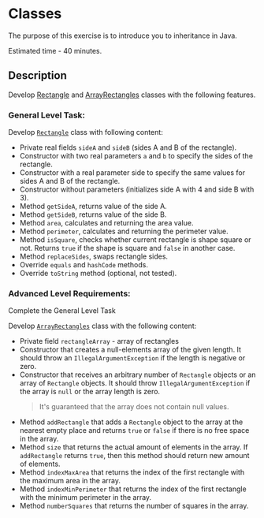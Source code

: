 # Classes

The purpose of this exercise is to introduce you to inheritance in Java.

Estimated time - 40 minutes.

## Description

Develop [Rectangle](src/main/java/com/epam/rd/qa/classes/Rectangle.java) and [ArrayRectangles](src/main/java/com/epam/rd/qa/classes/ArrayRectangles.java) classes with the following features.
 
### General Level Task:

Develop [`Rectangle`](src/main/java/com/epam/rd/qa/classes/Rectangle.java) class with following content:
- Private real fields `sideA` and `sideB` (sides А and В of the rectangle). 
- Constructor with two real parameters `a` and `b` to specify the sides of the rectangle. 
- Constructor with a real parameter side to specify the same values for sides A and B of the rectangle.
- Constructor without parameters (initializes side A with 4 and side B with 3). 
- Method `getSideA`, returns value of the side А.
- Method `getSideВ`, returns value of the side В.
- Method `area`, calculates and returning the area value.
- Method `perimeter`, calculates and returning the perimeter value.
- Method `isSquare`, checks whether current rectangle is shape square or not. Returns `true` if the shape is square and `false` in another case.
- Method `replaceSides`, swaps rectangle sides. 
- Override `equals` and `hashCode` methods.
- Override `toString` method (optional, not tested).

### Advanced Level Requirements:

Complete the General Level Task

Develop [`ArrayRectangles`](src/main/java/com/epam/rd/qa/classes/ArrayRectangles.java) class with the following content:

- Private field `rectangleArray` - array of rectangles
- Constructor that creates a null-elements array of the given length. 
  It should throw an `IllegalArgumentException` if the length is negative or zero. 
- Constructor that receives an arbitrary number of `Rectangle` objects 
  or an array of `Rectangle` objects. It should throw `IllegalArgumentException` 
  if the array is `null` or the array length is zero.
  > It's guaranteed that the array does not contain null values. 
- Method `addRectangle` that adds a `Rectangle` object to the array at the nearest empty place and returns `true` or `false` if there is no free space in the array.
- Method `size` that returns the actual amount of elements in the array. 
  If `addRectangle` returns `true`, then this method should return new amount of elements. 
- Method `indexMaxArea` that returns the index of the first rectangle with the maximum area in the array.
- Method `indexMinPerimeter` that returns the index of the first rectangle with the minimum perimeter in the array.
- Method `numberSquares` that returns the number of squares in the array. 

